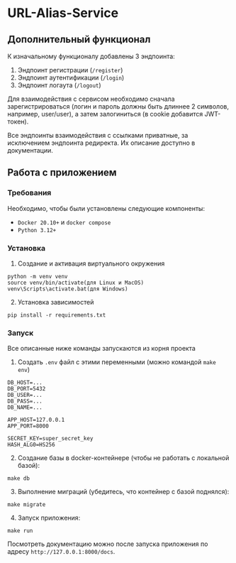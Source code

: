 # URL-Alias-Service
## Дополнительный функционал
К изначальному функционалу добавлены 3 эндпоинта:

1. Эндпоинт регистрации (`/register`)  
2. Эндпоинт аутентификации (`/login`)
3. Эндпоинт логаута (`/logout`)

Для взаимодействия с сервисом необходимо сначала зарегистрироваться (логин и пароль должны быть длиннее 2 символов, например, user/user),
а затем залогиниться (в cookie добавится JWT-токен). 

Все эндпоинты взаимодействия с ссылками приватные,
за исключением эндпоинта редиректа. Их описание доступно в документации.

## Работа с приложением

### Требования

Необходимо, чтобы были установлены следующие компоненты:

- `Docker 20.10+` и `docker compose`
- `Python 3.12+`

### Установка

1. Создание и активация виртуального окружения
```commandline
python -m venv venv
source venv/bin/activate(для Linux и MacOS)
venv\Scripts\activate.bat(для Windows)
```

2. Установка зависимостей

```commandline
pip install -r requirements.txt
```

### Запуск

Все описанные ниже команды запускаются из корня проекта

1. Создать `.env` файл с этими переменными (можно командой `make env`)
```dotenv
DB_HOST=...
DB_PORT=5432
DB_USER=...
DB_PASS=...
DB_NAME=...

APP_HOST=127.0.0.1
APP_PORT=8000

SECRET_KEY=super_secret_key
HASH_ALG0=HS256
```

2. Создание базы в docker-контейнере (чтобы не работать с локальной базой):
```commandline
make db
```
3. Выполнение миграций (убедитесь, что контейнер с базой поднялся):
```commandline
make migrate
```
4. Запуск приложения:
```commandline
make run
```
Посмотреть документацию можно после запуска приложения по адресу `http://127.0.0.1:8000/docs`.

